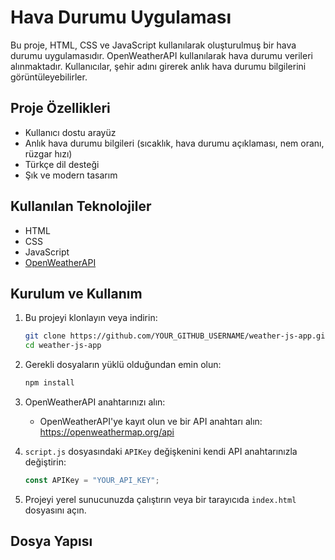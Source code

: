 # Hava Durumu Uygulaması

Bu proje, HTML, CSS ve JavaScript kullanılarak oluşturulmuş bir hava durumu uygulamasıdır. OpenWeatherAPI kullanılarak hava durumu verileri alınmaktadır. Kullanıcılar, şehir adını girerek anlık hava durumu bilgilerini görüntüleyebilirler.

## Proje Özellikleri

- Kullanıcı dostu arayüz
- Anlık hava durumu bilgileri (sıcaklık, hava durumu açıklaması, nem oranı, rüzgar hızı)
- Türkçe dil desteği
- Şık ve modern tasarım

## Kullanılan Teknolojiler

- HTML
- CSS
- JavaScript
- [OpenWeatherAPI](https://openweathermap.org/)

## Kurulum ve Kullanım

1. Bu projeyi klonlayın veya indirin:
    ```sh
    git clone https://github.com/YOUR_GITHUB_USERNAME/weather-js-app.git
    cd weather-js-app
    ```

2. Gerekli dosyaların yüklü olduğundan emin olun:
    ```sh
    npm install
    ```

3. OpenWeatherAPI anahtarınızı alın:
    - OpenWeatherAPI'ye kayıt olun ve bir API anahtarı alın: https://openweathermap.org/api

4. `script.js` dosyasındaki `APIKey` değişkenini kendi API anahtarınızla değiştirin:
    ```javascript
    const APIKey = "YOUR_API_KEY";
    ```

5. Projeyi yerel sunucunuzda çalıştırın veya bir tarayıcıda `index.html` dosyasını açın.

## Dosya Yapısı

